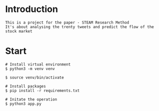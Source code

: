 # Introduction

```
This is a project for the paper - STEAM Research Method
It's about analysing the trenty tweets and predict the flow of the stock market 
```

# Start
```shell
# Install virtual environment
$ python3 -m venv venv
```
```shell
$ source venv/bin/activate
```
```shell
# Install packages
$ pip install -r requirements.txt
```
```shell
# Initate the operation
$ python3 app.py
```
